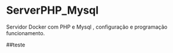 # ServerPHP_Mysql
Servidor Docker com PHP e Mysql , configuração e programação funcionamento.

##teste
